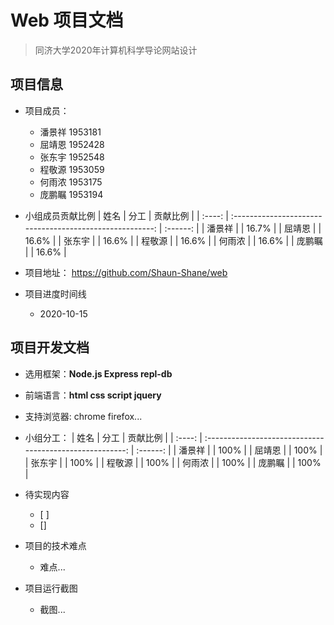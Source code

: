 # Web 项目文档

> 同济大学2020年计算机科学导论网站设计

## 项目信息
- 项目成员：
  - 潘景祥 1953181
  - 屈靖恩 1952428
  - 张东宇 1952548
  - 程敬源 1953059
  - 何雨浓 1953175
  - 庞鹏瞩 1953194
  

- 小组成员贡献比例
  |  姓名  |                           分工                           | 贡献比例 |
  | :----: | :------------------------------------------------------: | :------: |
  | 潘景祥 |                             |   16.7%   |
  | 屈靖恩 |                             |   16.6%   |
  | 张东宇 |                             |   16.6%   |
  | 程敬源 |                             |   16.6%   |
  | 何雨浓 |                             |   16.6%   |
  | 庞鹏瞩 |                             |   16.6%   |

- 项目地址： <https://github.com/Shaun-Shane/web>

- 项目进度时间线
  - 2020-10-15

## 项目开发文档

- 选用框架：**Node.js Express repl-db**

- 前端语言：**html css script jquery**

- 支持浏览器: chrome firefox...

- 小组分工：
  |  姓名  |                           分工                           | 贡献比例 |
  | :----: | :------------------------------------------------------: | :------: |
  | 潘景祥 |                             |   100%   |
  | 屈靖恩 |                             |   100%   |
  | 张东宇 |                             |   100%   |
  | 程敬源 |                             |   100%   |
  | 何雨浓 |                             |   100%   |
  | 庞鹏瞩 |                             |   100%   |

- 待实现内容
  - [ ]
  - [] 

- 项目的技术难点
  - 难点...

- 项目运行截图
  - 截图...